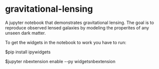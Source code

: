 # gravitational-lensing
A jupyter notebook that demonstrates gravitational lensing. The goal is to reproduce observed lensed galaxies by modeling the properites of any unseen dark matter. 

To get the widgets in the notebook to work you have to run:

$pip install ipywidgets

$jupyter nbextension enable --py widgetsnbextension


